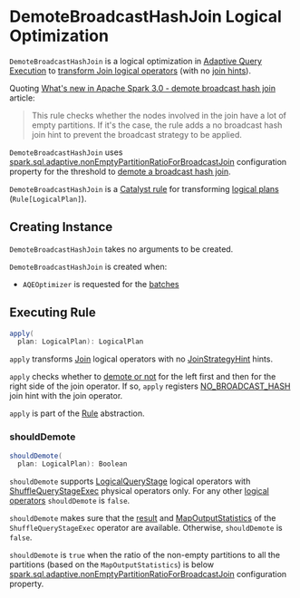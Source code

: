 # DemoteBroadcastHashJoin Logical Optimization

`DemoteBroadcastHashJoin` is a logical optimization in [Adaptive Query Execution](index.md) to [transform Join logical operators](#apply) (with no [join hints](../JoinStrategyHint.md)).

Quoting [What's new in Apache Spark 3.0 - demote broadcast hash join](https://www.waitingforcode.com/apache-spark-sql/whats-new-apache-spark-3-demote-broadcast-hash-join/read) article:

> This rule checks whether the nodes involved in the join have a lot of empty partitions. If it's the case, the rule adds a no broadcast hash join hint to prevent the broadcast strategy to be applied.

`DemoteBroadcastHashJoin` uses [spark.sql.adaptive.nonEmptyPartitionRatioForBroadcastJoin](../configuration-properties.md#spark.sql.adaptive.nonEmptyPartitionRatioForBroadcastJoin) configuration property for the threshold to [demote a broadcast hash join](#shouldDemote).

`DemoteBroadcastHashJoin` is a [Catalyst rule](../catalyst/Rule.md) for transforming [logical plans](../logical-operators/LogicalPlan.md) (`Rule[LogicalPlan]`).

## Creating Instance

`DemoteBroadcastHashJoin` takes no arguments to be created.

`DemoteBroadcastHashJoin` is created when:

* `AQEOptimizer` is requested for the [batches](AQEOptimizer.md#batches)

## <span id="apply"> Executing Rule

```scala
apply(
  plan: LogicalPlan): LogicalPlan
```

`apply` transforms [Join](../logical-operators/Join.md) logical operators with no [JoinStrategyHint](../JoinStrategyHint.md) hints.

`apply` checks whether to [demote or not](#shouldDemote) for the left first and then for the right side of the join operator. If so, `apply` registers [NO_BROADCAST_HASH](../JoinStrategyHint.md#NO_BROADCAST_HASH) join hint with the join operator.

`apply` is part of the [Rule](../catalyst/Rule.md#apply) abstraction.

### <span id="shouldDemote"> shouldDemote

```scala
shouldDemote(
  plan: LogicalPlan): Boolean
```

`shouldDemote` supports [LogicalQueryStage](LogicalQueryStage.md) logical operators with [ShuffleQueryStageExec](ShuffleQueryStageExec.md) physical operators only. For any other [logical operators](../logical-operators/LogicalPlan.md) `shouldDemote` is `false`.

`shouldDemote` makes sure that the [result](QueryStageExec.md#resultOption) and [MapOutputStatistics](ShuffleQueryStageExec.md#mapStats) of the `ShuffleQueryStageExec` operator are available. Otherwise, `shouldDemote` is `false`.

`shouldDemote` is `true` when the ratio of the non-empty partitions to all the partitions (based on the `MapOutputStatistics`) is below [spark.sql.adaptive.nonEmptyPartitionRatioForBroadcastJoin](../configuration-properties.md#spark.sql.adaptive.nonEmptyPartitionRatioForBroadcastJoin) configuration property.

